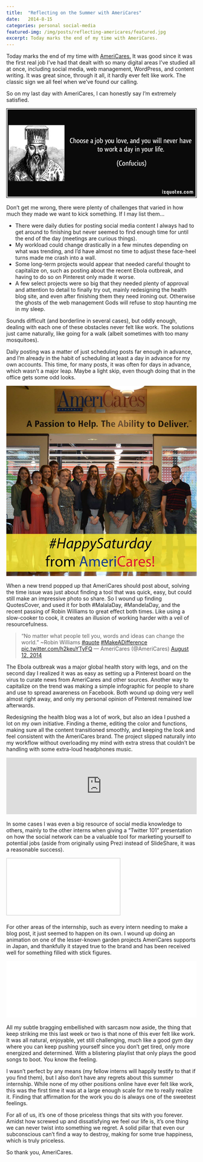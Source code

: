 ```yaml
---
title:  "Reflecting on the Summer with AmeriCares"
date:   2014-8-15
categories: personal social-media
featured-img: /img/posts/reflecting-americares/featured.jpg
excerpt: Today marks the end of my time with AmeriCares.
---
```


Today marks the end of my time with [AmeriCares.](http://www.americares.org/) It was good since it was the first real job I’ve had that dealt with so many digital areas I’ve studied all at once, including social media, web management, WordPress, and content writing. It was great since, through it all, it hardly ever felt like work. The classic sign we all feel when we’ve found our calling.

So on my last day with AmeriCares, I can honestly say I’m extremely satisfied. 

![](/img/posts/reflecting-americares/quote.jpg)

Don’t get me wrong, there were plenty of challenges that varied in how much they made we want to kick something. If I may list them…

* There were daily duties for posting social media content I always had to get around to finishing but never seemed to find enough time for until the end of the day (meetings are curious things).
* My workload could change drastically in a few minutes depending on what was trending, and I’d have almost no time to adjust these face-heel turns made me crash into a wall.
* Some long-term projects would appear that needed careful thought to capitalize on, such as posting about the recent Ebola outbreak, and having to do so on Pinterest only made it worse.
* A few select projects were so big that they needed plenty of approval and attention to detail to finally try out, mainly redesigning the health blog site, and even after finishing them they need ironing out. Otherwise the ghosts of the web management Gods will refuse to stop haunting me in my sleep.

Sounds difficult (and borderline in several cases), but oddly enough, dealing with each one of these obstacles never felt like work. The solutions just came naturally, like going for a walk (albeit sometimes with too many mosquitoes).

Daily posting was a matter of just scheduling posts far enough in advance, and I’m already in the habit of scheduling at least a day in advance for my own accounts. This time, for many posts, it was often for days in advance, which wasn’t a major leap. Maybe a light skip, even though doing that in the office gets some odd looks.

![The 2014 AmeriCares interns with the CEO](/img/posts/reflecting-americares/saturday.jpg)

When a new trend popped up that AmeriCares should post about, solving the time issue was just about finding a tool that was quick, easy, but could still make an impressive photo so share. So I wound up finding QuotesCover, and used it for both #MalalaDay, #MandelaDay, and the recent passing of Robin Williams to great effect both times. Like using a slow-cooker to cook, it creates an illusion of working harder with a veil of resourcefulness.

<blockquote class="twitter-tweet" lang="en">“No matter what people tell you, words and ideas can change the world.” ~Robin Williams <a href="https://twitter.com/hashtag/quote?src=hash">#quote</a> <a href="https://twitter.com/hashtag/MakeADifference?src=hash">#MakeADifference</a> <a href="http://t.co/h2keuYTyFQ">pic.twitter.com/h2keuYTyFQ</a> — AmeriCares (@AmeriCares) <a href="https://twitter.com/AmeriCares/statuses/498991255649783809">August 12, 2014</a></blockquote>
<script src="//platform.twitter.com/widgets.js" async="" charset="utf-8"></script>

The Ebola outbreak was a major global health story with legs, and on the second day I realized it was as easy as setting up a Pinterest board on the virus to curate news from AmeriCares and other sources. Another way to capitalize on the trend was making a simple infographic for people to share and use to spread awareness on Facebook. Both wound up doing very well almost right away, and only my personal opinion of Pinterest remained low afterwards.

Redesigning the health blog was a lot of work, but also an idea I pushed a lot on my own initiative. Finding a theme, editing the color and functions, making sure all the content transitioned smoothly, and keeping the look and feel consistent with the AmeriCares brand. The project slipped naturally into my workflow without overloading my mind with extra stress that couldn’t be handling with some extra-loud headphones music.

<div class="max-iframe-wrapper">
  <iframe src='http://healthblog.americares.org/' frameborder='no' style='width: 100%;' title="The AmeriCares HealthBlog"></iframe>
</div>

In some cases I was even a big resource of social media knowledge to others, mainly to the other interns when giving a “Twitter 101” presentation on how the social network can be a valuable tool for marketing yourself to potential jobs (aside from originally using Prezi instead of SlideShare, it was a reasonable success).

<div class="max-iframe-wrapper">
  <iframe style="border: 1px solid #CCC; border-width: 1px; margin-bottom: 5px; max-width: 100%;" src='//www.slideshare.net/slideshow/embed_code/37925441' frameborder='no' style='width: 100%;' title="Networking with Twitter"></iframe>
</div>

For other areas of the internship, such as every intern needing to make a blog post, it just seemed to happen on its own. I wound up doing an animation on one of the lesser-known garden projects AmeriCares supports in Japan, and thankfully it stayed true to the brand and has been received well for something filled with stick figures.

<div class="max-iframe-wrapper">
  <iframe src='//player.vimeo.com/video/102849451' frameborder='no' style='width: 100%;' title="HealthCare Heroes at AmeriCares"></iframe>
</div>

All my subtle bragging embellished with sarcasm now aside, the thing that keep striking me this last week or two is that none of this ever felt like work. It was all natural, enjoyable, yet still challenging, much like a good gym day where you can keep pushing yourself since you don’t get tired, only more energized and determined. With a blistering playlist that only plays the good songs to boot. You know the feeling.

I wasn’t perfect by any means (my fellow interns will happily testify to that if you find them), but I also don’t have any regrets about this summer internship. While none of my other positions online have ever felt like work, this was the first time it was at a large enough scale for me to really realize it. Finding that affirmation for the work you do is always one of the sweetest feelings. 

For all of us, it’s one of those priceless things that sits with you forever. Amidst how screwed up and dissatisfying we feel our life is, it’s one thing we can never twist into something we regret. A solid pillar that even our subconscious can’t find a way to destroy, making for some true happiness, which is truly priceless.

So thank you, AmeriCares.